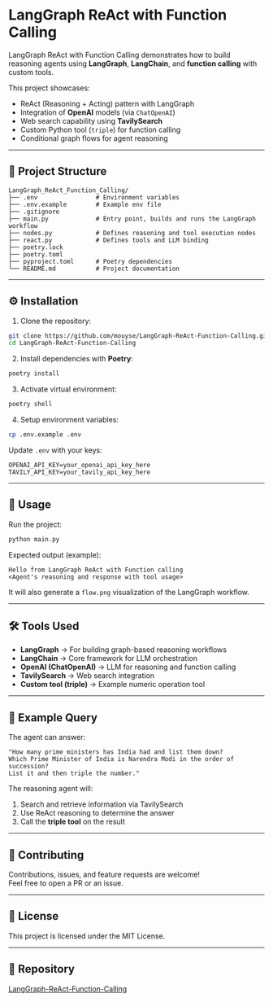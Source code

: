 # LangGraph ReAct with Function Calling

LangGraph ReAct with Function Calling demonstrates how to build reasoning agents using **LangGraph**, **LangChain**, and **function calling** with custom tools.

This project showcases:
- ReAct (Reasoning + Acting) pattern with LangGraph
- Integration of **OpenAI** models (via `ChatOpenAI`)
- Web search capability using **TavilySearch**
- Custom Python tool (`triple`) for function calling
- Conditional graph flows for agent reasoning

---

## 📂 Project Structure

```
LangGraph_ReAct_Function_Calling/
├── .env                # Environment variables
├── .env.example        # Example env file
├── .gitignore
├── main.py             # Entry point, builds and runs the LangGraph workflow
├── nodes.py            # Defines reasoning and tool execution nodes
├── react.py            # Defines tools and LLM binding
├── poetry.lock
├── poetry.toml
├── pyproject.toml      # Poetry dependencies
└── README.md           # Project documentation
```

---

## ⚙️ Installation

1. Clone the repository:

```bash
git clone https://github.com/mouyse/LangGraph-ReAct-Function-Calling.git
cd LangGraph-ReAct-Function-Calling
```

2. Install dependencies with **Poetry**:

```bash
poetry install
```

3. Activate virtual environment:

```bash
poetry shell
```

4. Setup environment variables:

```bash
cp .env.example .env
```

Update `.env` with your keys:

```
OPENAI_API_KEY=your_openai_api_key_here
TAVILY_API_KEY=your_tavily_api_key_here
```

---

## 🚀 Usage

Run the project:

```bash
python main.py
```

Expected output (example):

```
Hello from LangGraph ReAct with Function calling
<Agent's reasoning and response with tool usage>
```

It will also generate a `flow.png` visualization of the LangGraph workflow.

---

## 🛠️ Tools Used

- **LangGraph** → For building graph-based reasoning workflows
- **LangChain** → Core framework for LLM orchestration
- **OpenAI (ChatOpenAI)** → LLM for reasoning and function calling
- **TavilySearch** → Web search integration
- **Custom tool (triple)** → Example numeric operation tool

---

## 📖 Example Query

The agent can answer:

```
"How many prime ministers has India had and list them down?
Which Prime Minister of India is Narendra Modi in the order of succession?
List it and then triple the number."
```

The reasoning agent will:
1. Search and retrieve information via TavilySearch
2. Use ReAct reasoning to determine the answer
3. Call the **triple tool** on the result

---

## 🤝 Contributing

Contributions, issues, and feature requests are welcome!  
Feel free to open a PR or an issue.

---

## 📜 License

This project is licensed under the MIT License.

---

## 🔗 Repository

[LangGraph-ReAct-Function-Calling](https://github.com/mouyse/LangGraph-ReAct-Function-Calling)
